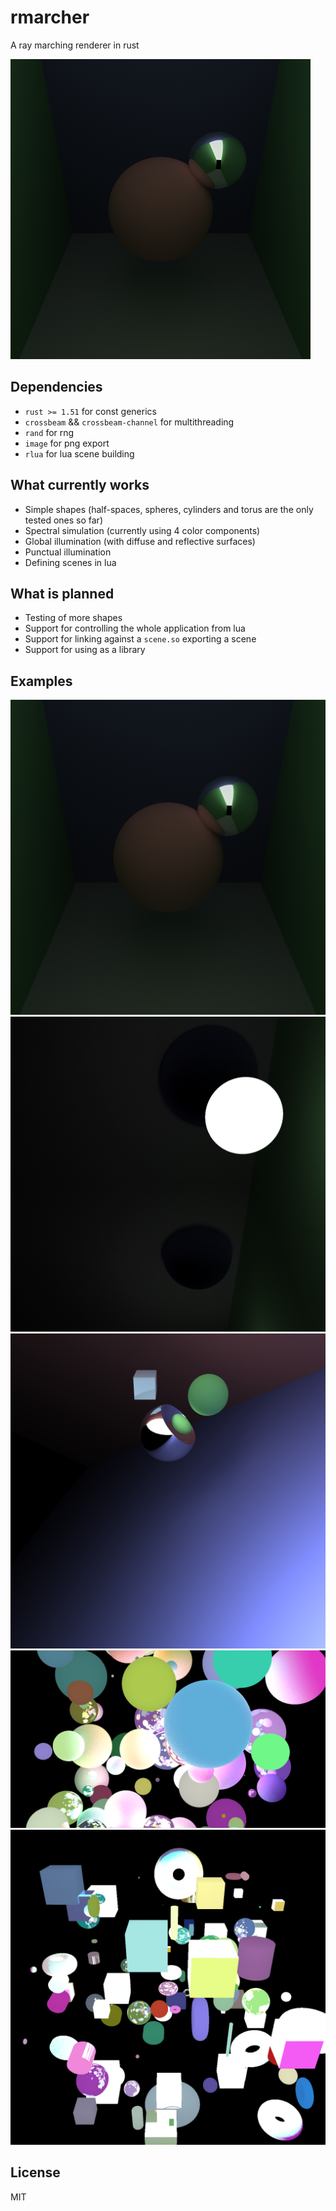 # rmarcher
A ray marching renderer in rust

![small example](prod/small.png)

## Dependencies
- `rust >= 1.51` for const generics
- `crossbeam` && `crossbeam-channel` for multithreading
- `rand` for rng
- `image` for png export
- `rlua` for lua scene building

## What currently works
- Simple shapes (half-spaces, spheres, cylinders and torus are the only tested ones so far)
- Spectral simulation (currently using 4 color components)
- Global illumination (with diffuse and reflective surfaces)
- Punctual illumination
- Defining scenes in lua

## What is planned
- Testing of more shapes
- Support for controlling the whole application from lua
- Support for linking against a `scene.so` exporting a scene
- Support for using as a library

## Examples
![1st test scene](prod/1.png)
![2nd test scene](prod/2.png)
![3rd test scene](prod/3.png)
![randomly generated spheres](prod/randomspheres.png)
![randomly generated objects](prod/smolgalaxy.png)

## License
MIT
